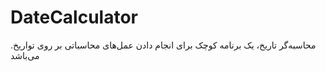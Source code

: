 # DateCalculator
.محاسبه‌گر تاریخ، یک برنامه کوچک برای انجام دادن عمل‌های محاسباتی بر روی تواریخ می‌باشد
